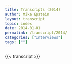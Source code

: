 ```yaml
---
title: Transcripts (2014)
author: Mika Epstein
layout: transcript
topic: index
date: 2014-01-01
permalink: /transcript/2014/
categories: ["Interviews"]
tags: [""]
---
```


{{< transcript >}}